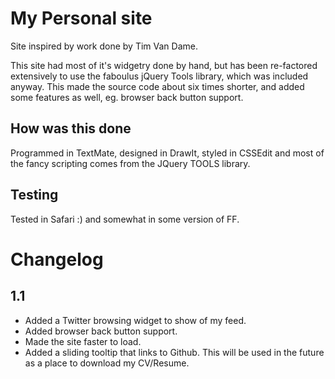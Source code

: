 My Personal site
================

Site inspired by work done by Tim Van Dame.

This site had most of it's widgetry done by hand, but has been re-factored extensively to use the faboulus jQuery Tools library, which was included anyway. This made the source code about six times shorter, and added some features as well, eg. browser back button support.

How was this done
-----------------

Programmed in TextMate, designed in DrawIt, styled in CSSEdit and most of the fancy scripting comes from the JQuery TOOLS library.

Testing
-------

Tested in Safari :) and somewhat in some version of FF.

Changelog
=========

1.1
---

- Added a Twitter browsing widget to show of my feed.
- Added browser back button support.
- Made the site faster to load.
- Added a sliding tooltip that links to Github. This will be used in the future as a place to download my CV/Resume.



